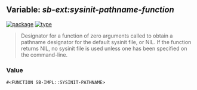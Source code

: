 ## Variable: ***sb-ext:*sysinit-pathname-function****
[![package](https://img.shields.io/badge/Package-SB--EXT-5f9ea0.svg?style=social&colorA=999999)](../) [![type](https://img.shields.io/badge/Type-Variable-5f9ea0.svg?style=social&colorA=999999)](../#variable) 

> Designator for a function of zero arguments called to obtain a
> pathname designator for the default sysinit file, or NIL. If the
> function returns NIL, no sysinit file is used unless one has been
> specified on the command-line.

### Value
```
#<FUNCTION SB-IMPL::SYSINIT-PATHNAME>
```

